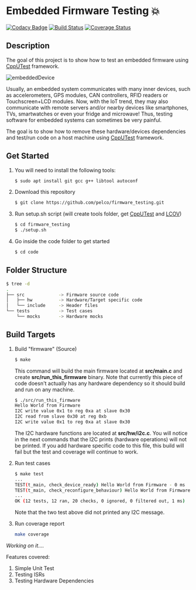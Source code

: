 # Embedded Firmware Testing  :boom:

[![Codacy Badge](https://api.codacy.com/project/badge/Grade/afe25c5f6f1a4dab8bebad314cf3ce6a)](https://app.codacy.com/project/pelco/firmware_testing/dashboard)
[![Build Status](https://travis-ci.org/pelco/firmware_testing.svg?branch=master)](https://travis-ci.org/pelco/firmware_testing)
[![Coverage Status](https://coveralls.io/repos/github/pelco/firmware_testing/badge.svg?branch=master)](https://coveralls.io/github/pelco/firmware_testing?branch=master)

## Description

The goal of this project is to show how to test an embedded firmware using [CppUTest](https://github.com/cpputest/cpputest) framework.

![embeddedDevice](https://github.com/pelco/firmware_testing/blob/master/img/EmbDevice.png)

Usually, an embedded system communicates with many inner devices, such as accelerometers, GPS modules, CAN controllers, RFID readers or Touchscreen+LCD modules. Now, with the IoT trend, they may also communicate with remote servers and/or nearby devices like smartphones, TVs, smartwatches or even your fridge and microwave! Thus, testing software for embedded systems can sometimes be very painful.

The goal is to show how to remove these hardware/devices dependencies and test/run code on a host machine using [CppUTest](https://github.com/cpputest/cpputest) framework.

## Get Started

1.  You will need to install the following tools:
    ```bash
    $ sudo apt install git gcc g++ libtool autoconf
    ```

2.  Download this repository
    ```bash
    $ git clone https://github.com/pelco/firmware_testing.git
    ```

3.  Run setup.sh script (will create tools folder, get [CppUTest](https://github.com/cpputest/cpputest) and [LCOV](https://github.com/linux-test-project/lcov))
    ```bash
    $ cd firmware_testing
    $ ./setup.sh
    ```
4.  Go inside the code folder to get started
    ```bash
    $ cd code
    ```
## Folder Structure
```bash
$ tree -d
.
├── src             -> Firmware source code
│   ├── hw          -> Hardware/Target specific code
│   └── include     -> Header files
└── tests           -> Test cases
    └── mocks       -> Hardware mocks
```

## Build Targets

1.  Build "firmware" (Source)
    ```bash
    $ make
    ```
    This command will build the main firmware located at **src/main.c** and create **src/run_this_firmware** binary.
    Note that currently this piece of code doesn't actually has any hardware dependency so it should build and run on any machine.
     ```bash
    $ ./src/run_this_firmware
    Hello World from Firmware
    I2C write value 0x1 to reg 0xa at slave 0x30
    I2C read from slave 0x30 at reg 0xb
    I2C write value 0x1 to reg 0xa at slave 0x30
    ```
    The I2C hardware functions are located at **src/hw/i2c.c**. You will notice in the next commands that the I2C prints (hardware operations) will not be printed.
    If you add hardware specific code to this file, this build will fail but the test and coverage will continue to work.

2.  Run test cases
    ```bash
    $ make test
    ...
    TEST(t_main, check_device_ready) Hello World from Firmware - 0 ms
    TEST(t_main, check_reconfigure_behaviour) Hello World from Firmware - 0 ms
    ...
    OK (12 tests, 12 ran, 20 checks, 0 ignored, 0 filtered out, 1 ms)
    ```
    Note that the two test above did not printed any I2C message.

3.  Run coverage report
    ```bash
    make coverage
    ```

*Working on it....*

Features covered:

1.  Simple Unit Test
2.  Testing ISRs
3.  Testing Hardware Dependencies
